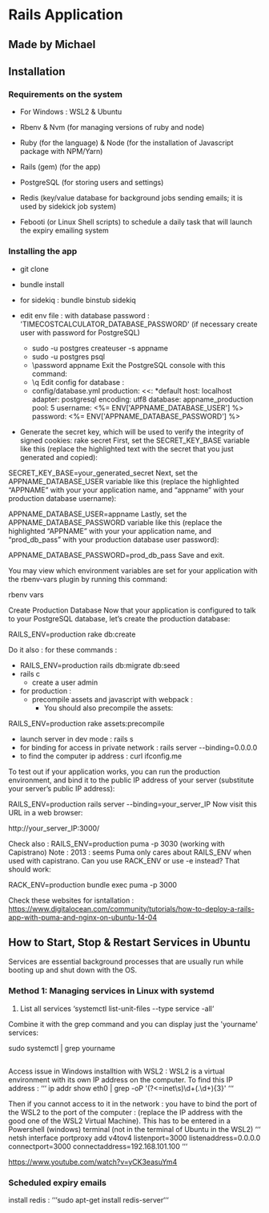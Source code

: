 # Rails Application
## Made by Michael

## Installation

### Requirements on the system
- For Windows : WSL2 & Ubuntu
- Rbenv & Nvm (for managing versions of ruby and node)
- Ruby (for the language) & Node (for the installation of Javascript package with NPM/Yarn)
- Rails (gem) (for the app)
- PostgreSQL (for storing users and settings)
- Redis (key/value database for background jobs sending emails; it is used by sidekick job system)

- Febooti (or Linux Shell scripts) to schedule a daily task that will launch the expiry emailing system

### Installing the app
- git clone
- bundle install
- for sidekiq : bundle binstub sidekiq

- edit env file : with database password : 'TIMECOSTCALCULATOR_DATABASE_PASSWORD' (if necessary create user with password for PostgreSQL)
  - sudo -u postgres createuser -s appname
  - sudo -u postgres psql
  - \password appname
  Exit the PostgreSQL console with this command:
  - \q
  Edit config for database : 
  - config/database.yml
        production:
        <<: *default
        host: localhost
        adapter: postgresql
        encoding: utf8
        database: appname_production
        pool: 5
        username: <%= ENV['APPNAME_DATABASE_USER'] %>
        password: <%= ENV['APPNAME_DATABASE_PASSWORD'] %>
- Generate the secret key, which will be used to verify the integrity of signed cookies:
rake secret
First, set the SECRET_KEY_BASE variable like this (replace the highlighted text with the secret that you just generated and copied):

SECRET_KEY_BASE=your_generated_secret
Next, set the APPNAME_DATABASE_USER variable like this (replace the highlighted “APPNAME” with your your application name, and “appname” with your production database username):

APPNAME_DATABASE_USER=appname
Lastly, set the APPNAME_DATABASE_PASSWORD variable like this (replace the highlighted “APPNAME” with your your application name, and “prod_db_pass” with your production database user password):

APPNAME_DATABASE_PASSWORD=prod_db_pass
Save and exit.

You may view which environment variables are set for your application with the rbenv-vars plugin by running this command:

rbenv vars

Create Production Database
Now that your application is configured to talk to your PostgreSQL database, let’s create the production database:

RAILS_ENV=production rake db:create

Do it also : for these commands : 
- RAILS_ENV=production rails db:migrate db:seed
- rails c
    - create a user admin
- for production :
  - precompile assets and javascript with webpack :
    - You should also precompile the assets:

RAILS_ENV=production rake assets:precompile

- launch server in dev mode : rails s
- for binding for access in private network : rails server --binding=0.0.0.0
- to find the computer ip address : curl ifconfig.me


To test out if your application works, you can run the production environment, and bind it to the public IP address of your server (substitute your server’s public IP address):

RAILS_ENV=production rails server --binding=your_server_IP
Now visit this URL in a web browser:

http://your_server_IP:3000/

Check also : 
RAILS_ENV=production puma -p 3030
(working with Capistrano)
Note : 2013 : seems Puma only cares about RAILS_ENV when used with capistrano. Can you use RACK_ENV or use -e instead? That should work:

RACK_ENV=production bundle exec puma -p 3000

Check these websites for isntallation : 
https://www.digitalocean.com/community/tutorials/how-to-deploy-a-rails-app-with-puma-and-nginx-on-ubuntu-14-04


## How to Start, Stop & Restart Services in Ubuntu

Services are essential background processes that are usually run while booting up and shut down with the OS.

### Method 1: Managing services in Linux with systemd
1. List all services
‘systemctl list-unit-files --type service -all‘

Combine it with the grep command and you can display just the 'yourname' services:

sudo systemctl | grep yourname



## 
Access issue in Windows installtion with WSL2 : 
WSL2 is a virtual environment with its own IP address on the computer.
To find this IP address : 
‘‘‘
ip addr show eth0 | grep -oP '(?<=inet\s)\d+(\.\d+){3}'
‘‘‘

Then if you cannot access to it in the network : you have to bind the port of the WSL2 to the port of the computer : 
(replace the IP address with the good one of the WSL2 Virtual Machine). This has to be entered in a Powershell (windows) terminal (not in the terminal of Ubuntu in the WSL2)
‘‘‘
netsh interface portproxy add v4tov4 listenport=3000 listenaddress=0.0.0.0 connectport=3000 connectaddress=192.168.101.100
‘‘‘


https://www.youtube.com/watch?v=yCK3easuYm4




### Scheduled expiry emails
install redis : 
‘‘‘sudo apt-get install redis-server‘‘‘

